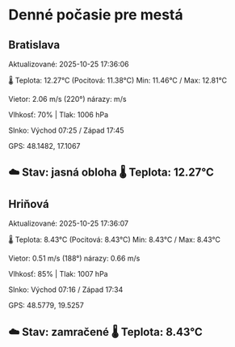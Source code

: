 ﻿# Denné počasie pre mestá

## Bratislava
Aktualizované: 2025-10-25 17:36:06

🌡️ Teplota: 12.27°C 
(Pocitová: 11.38°C)
Min: 11.46°C / Max: 12.81°C

Vietor: 2.06 m/s    (220°) 
nárazy:  m/s

Vlhkosť: 70% | Tlak: 1006 hPa

Slnko: Východ 07:25 / Západ 17:45

GPS: 48.1482, 17.1067

☁️ Stav: jasná obloha        🌡️ Teplota: 12.27°C
---

## Hriňová
Aktualizované: 2025-10-25 17:36:07

🌡️ Teplota: 8.43°C 
(Pocitová: 8.43°C)
Min: 8.43°C / Max: 8.43°C

Vietor: 0.51 m/s (188°)
nárazy: 0.66 m/s

Vlhkosť: 85% | Tlak: 1007 hPa

Slnko: Východ 07:16 / Západ 17:34

GPS: 48.5779, 19.5257

☁️ Stav: zamračené        🌡️ Teplota: 8.43°C
---
